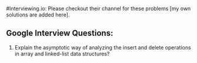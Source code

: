 #Interviewing.io: Please checkout their channel for these problems [my own solutions are added here].

## Google Interview Questions:  
  
1. Explain the asymptotic way of analyzing the insert and delete operations in array and linked-list data structures?  
